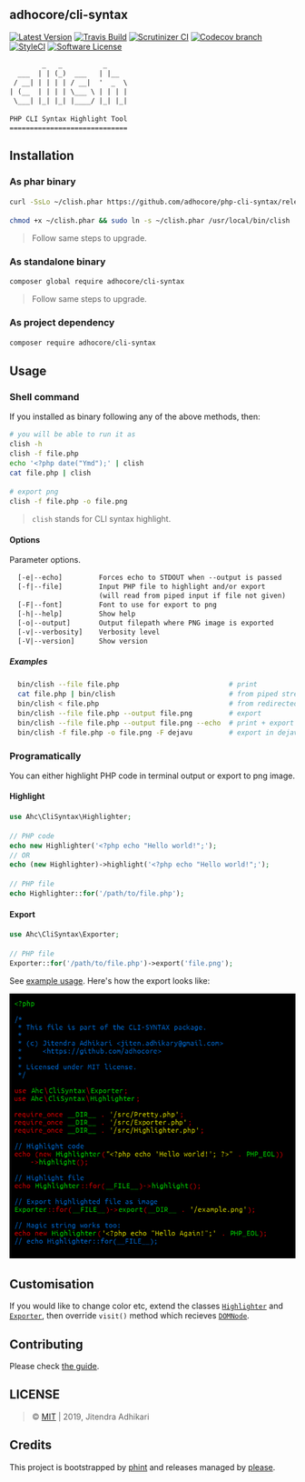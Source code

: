 ## adhocore/cli-syntax

[![Latest Version](https://img.shields.io/github/release/adhocore/php-cli-syntax.svg?style=flat-square)](https://github.com/adhocore/php-cli-syntax/releases)
[![Travis Build](https://img.shields.io/travis/com/adhocore/php-cli-syntax.svg?branch=master&style=flat-square)](https://travis-ci.com/adhocore/php-cli-syntax?branch=master)
[![Scrutinizer CI](https://img.shields.io/scrutinizer/g/adhocore/php-cli-syntax.svg?style=flat-square)](https://scrutinizer-ci.com/g/adhocore/php-cli-syntax/?branch=master)
[![Codecov branch](https://img.shields.io/codecov/c/github/adhocore/php-cli-syntax/master.svg?style=flat-square)](https://codecov.io/gh/adhocore/php-cli-syntax)
[![StyleCI](https://styleci.io/repos/229348504/shield)](https://styleci.io/repos/229348504)
[![Software License](https://img.shields.io/badge/license-MIT-brightgreen.svg?style=flat-square)](./LICENSE)


```
        _   _          _
  ___  | | (_)  ___   | |__
 / __| | | | | / __|  '  _  \
| (__  | | | | \___ \ | | | |
 \___| |_| |_| |____/ |_| |_|

PHP CLI Syntax Highlight Tool
=============================
```

## Installation

### As phar binary

```sh
curl -SsLo ~/clish.phar https://github.com/adhocore/php-cli-syntax/releases/latest/download/clish.phar

chmod +x ~/clish.phar && sudo ln -s ~/clish.phar /usr/local/bin/clish
```
> Follow same steps to upgrade.

### As standalone binary

```sh
composer global require adhocore/cli-syntax
```
> Follow same steps to upgrade.

### As project dependency
```bash
composer require adhocore/cli-syntax
```

## Usage

### Shell command

If you installed as binary following any of the above methods, then:

```sh
# you will be able to run it as
clish -h
clish -f file.php
echo '<?php date("Ymd");' | clish
cat file.php | clish

# export png
clish -f file.php -o file.png
```

> `clish` stands for CLI syntax highlight.

#### Options

Parameter options.

```
  [-e|--echo]         Forces echo to STDOUT when --output is passed
  [-f|--file]         Input PHP file to highlight and/or export
                      (will read from piped input if file not given)
  [-F|--font]         Font to use for export to png
  [-h|--help]         Show help
  [-o|--output]       Output filepath where PNG image is exported
  [-v|--verbosity]    Verbosity level
  [-V|--version]      Show version
```

##### Examples

```sh
  bin/clish --file file.php                           # print
  cat file.php | bin/clish                            # from piped stream
  bin/clish < file.php                                # from redirected stdin
  bin/clish --file file.php --output file.png         # export
  bin/clish --file file.php --output file.png --echo  # print + export
  bin/clish -f file.php -o file.png -F dejavu         # export in dejavu font
```

### Programatically

You can either highlight PHP code in terminal output or export to png image.

#### Highlight

```php
use Ahc\CliSyntax\Highlighter;

// PHP code
echo new Highlighter('<?php echo "Hello world!";');
// OR
echo (new Highlighter)->highlight('<?php echo "Hello world!";');

// PHP file
echo Highlighter::for('/path/to/file.php');
```

#### Export

```php
use Ahc\CliSyntax\Exporter;

// PHP file
Exporter::for('/path/to/file.php')->export('file.png');
```

See [example usage](./example.php). Here's how the export looks like:

![adhocore/cli-syntax](./example.png)


## Customisation

If you would like to change color etc, extend the classes
[`Highlighter`](./src/Highlighter.php) and [`Exporter`](./src/Exporter.php),
then override `visit()` method which recieves [`DOMNode`](https://php.net/DOMNode).

## Contributing

Please check [the guide](./CONTRIBUTING.md).

## LICENSE

> &copy; [MIT](./LICENSE) | 2019, Jitendra Adhikari

## Credits

This project is bootstrapped by [phint](https://github.com/adhocore/phint)
and releases managed by [please](https://github.com/adhocore/please).
